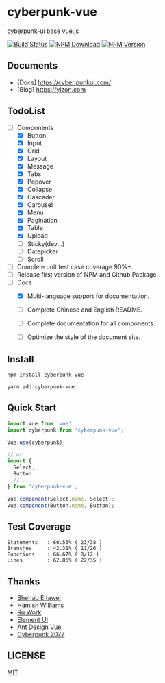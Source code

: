 # cyberpunk-vue
cyberpunk-ui base vue.js

[![Build Status](https://travis-ci.org/cyberpunk-ui/cyberpunk-vue.svg?branch=master)](https://travis-ci.org/cyberpunk-ui/cyberpunk-vue)
[![NPM Download](https://img.shields.io/npm/dt/cyberpunk-vue)](https://www.npmjs.com/package/cyberpunk-vue)
[![NPM Version](https://img.shields.io/npm/v/cyberpunk-vue.svg?style=flat)](https://www.npmjs.com/package/cyberpunk-vue)

## Documents

* [Docs] https://cyber.punkui.com/
* [Blog] https://ylzon.com

## TodoList
* [ ] Components
    * [x] Button
    * [x] Input
    * [x] Grid
    * [x] Layout
    * [x] Message
    * [x] Tabs
    * [x] Popover
    * [x] Collapse
    * [x] Cascader
    * [x] Carousel
    * [x] Menu
    * [x] Pagination
    * [x] Table
    * [x] Upload
    * [ ] Sticky(dev...)
    * [ ] Datepicker
    * [ ] Scroll
* [ ] Complete unit test case coverage 90%+.
* [ ] Release first version of NPM and Github Package.
* [ ] Docs
    * [x] Multi-language support for documentation.
    * [ ] Complete Chinese and English README.
    * [ ] Complete documentation for all components.
    * [ ] Optimize the style of the document site.
   

## Install

```shell
npm install cyberpunk-vue
```
```shell
yarn add cyberpunk-vue
```

## Quick Start
```js
import Vue from 'vue';
import cyberpunk from 'cyberpunk-vue';

Vue.use(cyberpunk);

// or
import {
  Select,
  Button
  // ...
} from 'cyberpunk-vue';

Vue.component(Select.name, Select);
Vue.component(Button.name, Button);
```
## Test Coverage

```shell script
Statements   : 60.53% ( 23/38 )
Branches     : 42.31% ( 11/26 )
Functions    : 66.67% ( 8/12 )
Lines        : 62.86% ( 22/35 )
```

## Thanks
* [Shehab Eltawel](https://codepen.io/shehab-eltawel)
* [Hamish Williams](https://codepen.io/HamishMW)
* [Ru Work](https://codepen.io/ru_work)
* [Element UI](https://github.com/ElemeFE/element)
* [Ant Design Vue](https://github.com/vueComponent/ant-design-vue)
* [Cyberpunk 2077](https://www.cyberpunk.net/us/zh-cn/pre-order)

## LICENSE
[MIT](LICENSE)
